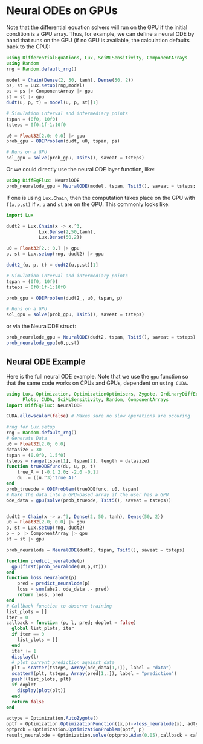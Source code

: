 # Neural ODEs on GPUs

Note that the differential equation solvers will run on the GPU if the initial
condition is a GPU array. Thus, for example, we can define a neural ODE by hand
that runs on the GPU (if no GPU is available, the calculation defaults back to the CPU):

```julia
using DifferentialEquations, Lux, SciMLSensitivity, ComponentArrays
using Random
rng = Random.default_rng()

model = Chain(Dense(2, 50, tanh), Dense(50, 2))
ps, st = Lux.setup(rng,model) 
ps = ps |> ComponentArray |> gpu
st = st |> gpu
dudt(u, p, t) = model(u, p, st)[1]

# Simulation interval and intermediary points
tspan = (0f0, 10f0)
tsteps = 0f0:1f-1:10f0

u0 = Float32[2.0; 0.0] |> gpu
prob_gpu = ODEProblem(dudt, u0, tspan, ps)

# Runs on a GPU
sol_gpu = solve(prob_gpu, Tsit5(), saveat = tsteps)
```

Or we could directly use the neural ODE layer function, like:

```julia
using DiffEqFlux: NeuralODE
prob_neuralode_gpu = NeuralODE(model, tspan, Tsit5(), saveat = tsteps; p = ps)
```

If one is using `Lux.Chain`, then the computation takes place on the GPU with
`f(x,p,st)` if `x`, `p` and `st` are on the GPU. This commonly looks like:

```julia
import Lux

dudt2 = Lux.Chain(x -> x.^3,
            Lux.Dense(2,50,tanh),
            Lux.Dense(50,2))

u0 = Float32[2.; 0.] |> gpu
p, st = Lux.setup(rng, dudt2) |> gpu

dudt2_(u, p, t) = dudt2(u,p,st)[1]

# Simulation interval and intermediary points
tspan = (0f0, 10f0)
tsteps = 0f0:1f-1:10f0

prob_gpu = ODEProblem(dudt2_, u0, tspan, p)

# Runs on a GPU
sol_gpu = solve(prob_gpu, Tsit5(), saveat = tsteps)
```

or via the NeuralODE struct:

```julia
prob_neuralode_gpu = NeuralODE(dudt2, tspan, Tsit5(), saveat = tsteps)
prob_neuralode_gpu(u0,p,st)
```

## Neural ODE Example

Here is the full neural ODE example. Note that we use the `gpu` function so that the
same code works on CPUs and GPUs, dependent on `using CUDA`.

```julia
using Lux, Optimization, OptimizationOptimisers, Zygote, OrdinaryDiffEq, 
      Plots, CUDA, SciMLSensitivity, Random, ComponentArrays
import DiffEqFlux: NeuralODE 

CUDA.allowscalar(false) # Makes sure no slow operations are occuring

#rng for Lux.setup
rng = Random.default_rng()
# Generate Data
u0 = Float32[2.0; 0.0]
datasize = 30
tspan = (0.0f0, 1.5f0)
tsteps = range(tspan[1], tspan[2], length = datasize)
function trueODEfunc(du, u, p, t)
    true_A = [-0.1 2.0; -2.0 -0.1]
    du .= ((u.^3)'true_A)'
end
prob_trueode = ODEProblem(trueODEfunc, u0, tspan)
# Make the data into a GPU-based array if the user has a GPU
ode_data = gpu(solve(prob_trueode, Tsit5(), saveat = tsteps))


dudt2 = Chain(x -> x.^3, Dense(2, 50, tanh), Dense(50, 2))
u0 = Float32[2.0; 0.0] |> gpu
p, st = Lux.setup(rng, dudt2) 
p = p |> ComponentArray |> gpu
st = st |> gpu

prob_neuralode = NeuralODE(dudt2, tspan, Tsit5(), saveat = tsteps)

function predict_neuralode(p)
  gpu(first(prob_neuralode(u0,p,st)))
end
function loss_neuralode(p)
    pred = predict_neuralode(p)
    loss = sum(abs2, ode_data .- pred)
    return loss, pred
end
# Callback function to observe training
list_plots = []
iter = 0
callback = function (p, l, pred; doplot = false)
  global list_plots, iter
  if iter == 0
    list_plots = []
  end
  iter += 1
  display(l)
  # plot current prediction against data
  plt = scatter(tsteps, Array(ode_data[1,:]), label = "data")
  scatter!(plt, tsteps, Array(pred[1,:]), label = "prediction")
  push!(list_plots, plt)
  if doplot
    display(plot(plt))
  end
  return false
end

adtype = Optimization.AutoZygote()
optf = Optimization.OptimizationFunction((x,p)->loss_neuralode(x), adtype)
optprob = Optimization.OptimizationProblem(optf, p)
result_neuralode = Optimization.solve(optprob,Adam(0.05),callback = callback,maxiters = 300)

```